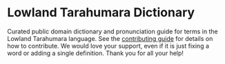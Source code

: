 
# Lowland Tarahumara Dictionary

Curated public domain dictionary and pronunciation guide for terms in the Lowland Tarahumara language. See the [contributing guide](https://github.com/drumworkteam/term/blob/make/.github/contributing.md) for details on how to contribute. We would love your support, even if it is just fixing a word or adding a single definition. Thank you for all your help!